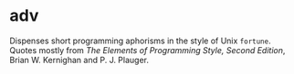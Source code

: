 # adv
Dispenses short programming aphorisms in the style of Unix `fortune`.\
Quotes mostly from _The Elements of Programming Style, Second Edition_, Brian W. Kernighan and P. J. Plauger.
